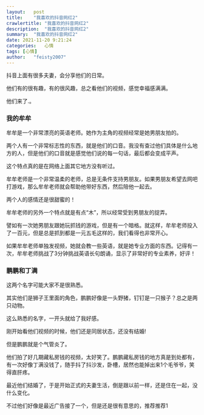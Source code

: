 ```yaml
---
layout:   post
title:    "我喜欢的抖音网红2"
crawlertitle: "我喜欢的抖音网红2"
description:  "我喜欢的抖音网红2"
summary:  "我喜欢的抖音网红2"
date: 2021-11-20 9:21:24
categories:   心情
tags: [心情]
author:   "feisty2007"
---
```



抖音上面有很多夫妻，会分享他们的日常。

他们有的很有趣，有的很风趣，总之看他们的视频，感觉幸福感满满。

他们来了.。

### 我的牟牟

牟牟是一个非常漂亮的英语老师。她作为主角的视频经常是她男朋友拍的。

两个人有一个非常标志性的东西，就是他们的口音。我没有查过他们具体是什么地方的人，但是他们的口音就是感觉他们说的每一句话，最后都会变成平声。

这个特点真的是在网络上面其它地方没有听过。

牟牟老师是一个非常温柔的老师，总是无条件支持男朋友。如果男朋友希望去网吧打游戏，那么牟牟老师就会帮助他带好东西，然后陪他一起去。

两个人的感情还是很甜蜜的！

牟牟老师的另外一个特点就是有点“木”，所以经常受到男朋友的捉弄。

譬如有一次她男朋友跟她玩抓钱的游戏，但是有一个暗格。就这样，牟牟老师投入了一百元，但是总是抓到都是一元五毛这样的，我们看得也非常开心。


如果牟牟老师单独发视频，她就会教一些英语，就是她专业方面的东西。记得有一次，牟牟老师挑战了3分钟挑战英语长句朗诵，显示了非常好的专业素养，好评！


### 鹏鹏和丁满

这两个名字可能大家不是很熟悉。

其实他们是狮子王里面的角色，鹏鹏好像是一头野猪，钉钉是一只猴子？总之是两只动物。

这么熟悉的名字，一开头就给了我好感。

刚开始看他们视频的时候，他们还是同居状态，还没有结婚!

但是鹏鹏就是个气管炎了。

他们拍了好几期藏私房钱的视频，太好笑了。鹏鹏藏私房钱的地方真是到处都有，有一次好像丁满没钱了，随手抖了抖沙发，卧槽，居然也能掉出来1个毛爷爷，笑得直肝疼。

最近他们结婚了，于是开始正式的夫妻生活，倒是跟以前一样，还是住在一起，没什么变化。

不过他们好像是最近广告接了一个，但是还是很有意思的，推荐推荐1


